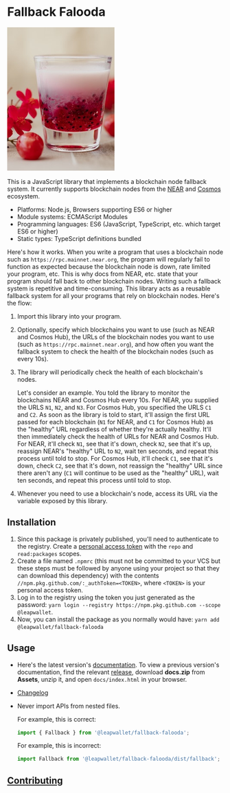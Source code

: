 # Fallback Falooda

![Falooda](falooda.jpg)

This is a JavaScript library that implements a blockchain node fallback system. It currently supports blockchain nodes from the [NEAR](https://near.org/) and [Cosmos](https://cosmos.network/) ecosystem.

- Platforms: Node.js, Browsers supporting ES6 or higher
- Module systems: ECMAScript Modules
- Programming languages: ES6 (JavaScript, TypeScript, etc. which target ES6 or higher)
- Static types: TypeScript definitions bundled

Here's how it works. When you write a program that uses a blockchain node such as `https://rpc.mainnet.near.org`, the program will regularly fail to function as expected because the blockchain node is down, rate limited your program, etc. This is why docs from NEAR, etc. state that your program should fall back to other blockchain nodes. Writing such a fallback system is repetitive and time-consuming. This library acts as a reusable fallback system for all your programs that rely on blockchain nodes. Here's the flow:

1. Import this library into your program.
2. Optionally, specify which blockchains you want to use (such as NEAR and Cosmos Hub), the URLs of the blockchain nodes you want to use (such as `https://rpc.mainnet.near.org`), and how often you want the fallback system to check the health of the blockchain nodes (such as every 10s).
3. The library will periodically check the health of each blockchain's nodes.

   Let's consider an example. You told the library to monitor the blockchains NEAR and Cosmos Hub every 10s. For NEAR, you supplied the URLS `N1`, `N2`, and `N3`. For Cosmos Hub, you specified the URLS `C1` and `C2`. As soon as the library is told to start, it'll assign the first URL passed for each blockchain (`N1` for NEAR, and `C1` for Cosmos Hub) as the "healthy" URL regardless of whether they're actually healthy. It'll then immediately check the health of URLs for NEAR and Cosmos Hub. For NEAR, it'll check `N1`, see that it's down, check `N2`, see that it's up, reassign NEAR's "healthy" URL to `N2`, wait ten seconds, and repeat this process until told to stop. For Cosmos Hub, it'll check `C1`, see that it's down, check `C2`, see that it's down, not reassign the "healthy" URL since there aren't any (`C1` will continue to be used as the "healthy" URL), wait ten seconds, and repeat this process until told to stop.

4. Whenever you need to use a blockchain's node, access its URL via the variable exposed by this library.

## Installation

1. Since this package is privately published, you'll need to authenticate to the registry. Create a [personal access token](https://docs.github.com/en/authentication/keeping-your-account-and-data-secure/creating-a-personal-access-token) with the `repo` and `read:packages` scopes.
2. Create a file named `.npmrc` (this must not be committed to your VCS but these steps must be followed by anyone using your project so that they can download this dependency) with the contents `//npm.pkg.github.com/:_authToken=<TOKEN>`, where `<TOKEN>` is your personal access token.
3. Log in to the registry using the token you just generated as the password: `yarn login --registry https://npm.pkg.github.com --scope @leapwallet`.
4. Now, you can install the package as you normally would have: `yarn add @leapwallet/fallback-falooda`

## Usage

- Here's the latest version's [documentation](https://leapwallet.github.io/fallback-falooda/). To view a previous version's documentation, find the relevant [release](https://github.com/leapwallet/fallback-falooda/releases), download **docs.zip** from **Assets**, unzip it, and open `docs/index.html` in your browser.
- [Changelog](CHANGELOG.md)
- Never import APIs from nested files.

  For example, this is correct:

  ```typescript
  import { Fallback } from '@leapwallet/fallback-falooda';
  ```

  For example, this is incorrect:

  ```typescript
  import Fallback from '@leapwallet/fallback-falooda/dist/fallback';
  ```

## [Contributing](CONTRIBUTING.md)
